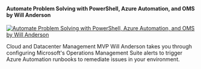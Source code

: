 ﻿#### Automate Problem Solving with PowerShell, Azure Automation, and OMS by Will Anderson

[![Automate Problem Solving with PowerShell, Azure Automation, and OMS by Will Anderson](https://i4.ytimg.com/vi/Gd6vV3Qn9KA/hqdefault.jpg "Automate Problem Solving with PowerShell, Azure Automation, and OMS by Will Anderson")](https://www.youtube.com/watch?v=Gd6vV3Qn9KA)

Cloud and Datacenter Management MVP Will Anderson takes you through configuring Microsoft's Operations Management Suite alerts to trigger Azure Automation runbooks to remediate issues in your environment.


